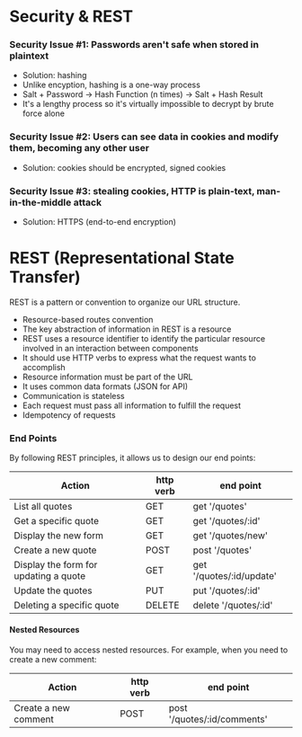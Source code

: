 # Security & REST

### Security Issue #1: Passwords aren't safe when stored in plaintext
- Solution: hashing
- Unlike encyption, hashing is a one-way process
- Salt + Password -> Hash Function (n times) -> Salt + Hash Result
- It's a lengthy process so it's virtually impossible to decrypt by brute force alone

### Security Issue #2: Users can see data in cookies and modify them, becoming any other user
- Solution: cookies should be encrypted, signed cookies

### Security Issue #3: stealing cookies, HTTP is plain-text, man-in-the-middle attack
- Solution: HTTPS (end-to-end encryption)


# REST (Representational State Transfer)
REST is a pattern or convention to organize our URL structure.
- Resource-based routes convention
- The key abstraction of information in REST is a resource
- REST uses a resource identifier to identify the particular resource involved in an interaction between components
- It should use HTTP verbs to express what the request wants to accomplish
- Resource information must be part of the URL
- It uses common data formats (JSON for API)
- Communication is stateless
- Each request must pass all information to fulfill the request
- Idempotency of requests

### End Points

By following REST principles, it allows us to design our end points:

| Action                                | http verb | end point                |
| ------------------------------------- | --------- | ------------------------ |
| List all quotes                       | GET       | get '/quotes'            |
| Get a specific quote                  | GET       | get '/quotes/:id'        |
| Display the new form                  | GET       | get '/quotes/new'        |
| Create a new quote                    | POST      | post '/quotes'           |
| Display the form for updating a quote | GET       | get '/quotes/:id/update' |
| Update the quotes                     | PUT       | put '/quotes/:id'        |
| Deleting a specific quote             | DELETE    | delete '/quotes/:id'     |

#### Nested Resources

You may need to access nested resources. For example, when you need to create a new comment:

| Action               | http verb | end point                  |
| -------------------- | --------- | -------------------------- |
| Create a new comment | POST      | post '/quotes/:id/comments' |